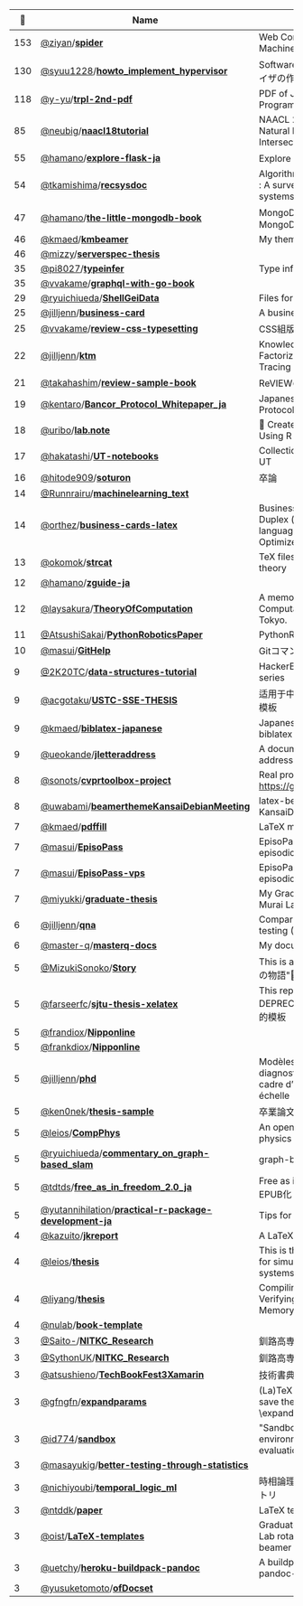 |:star2: | Name | Description | 🌍|
|---|---|---|---|
|153|[@ziyan](https://github.com/ziyan)/[**spider**](https://github.com/ziyan/spider)|Web Content Extraction Through Machine Learning|[:arrow_upper_right:](https://www.ziyan.net/2014/04/web-content-extraction-through-machine-learning/)|
|130|[@syuu1228](https://github.com/syuu1228)/[**howto_implement_hypervisor**](https://github.com/syuu1228/howto_implement_hypervisor)|Software Design誌の連載「ハイパーバイザの作り方」の原稿公開用リポジトリ||
|118|[@y-yu](https://github.com/y-yu)/[**trpl-2nd-pdf**](https://github.com/y-yu/trpl-2nd-pdf)|PDF of Japanese The Rust Programming Language: 2nd Edition |[:arrow_upper_right:](https://y-yu.github.io/trpl-2nd-pdf/book.pdf)|
|85|[@neubig](https://github.com/neubig)/[**naacl18tutorial**](https://github.com/neubig/naacl18tutorial)|NAACL 2018 Tutorial: Modelling Natural Language, Programs, and their Intersection||
|55|[@hamano](https://github.com/hamano)/[**explore-flask-ja**](https://github.com/hamano/explore-flask-ja)|Explore Flask 日本語版||
|54|[@tkamishima](https://github.com/tkamishima)/[**recsysdoc**](https://github.com/tkamishima/recsysdoc)|Algorithms of Recommender Systems : A survey paper of recommender systems (written in Japanese)|[:arrow_upper_right:](http://www.kamishima.net/archive/recsysdoc.pdf)|
|47|[@hamano](https://github.com/hamano)/[**the-little-mongodb-book**](https://github.com/hamano/the-little-mongodb-book)|MongoDBの薄い本(The Little MongoDB Book)|[:arrow_upper_right:](http://www.cuspy.org/diary/2012-04-17)|
|46|[@kmaed](https://github.com/kmaed)/[**kmbeamer**](https://github.com/kmaed/kmbeamer)|My themes for Beamer.||
|46|[@mizzy](https://github.com/mizzy)/[**serverspec-thesis**](https://github.com/mizzy/serverspec-thesis)|||
|35|[@pi8027](https://github.com/pi8027)/[**typeinfer**](https://github.com/pi8027/typeinfer)|Type inference in OCaml|[:arrow_upper_right:](https://github.com/pi8027/typeinfer)|
|35|[@vvakame](https://github.com/vvakame)/[**graphql-with-go-book**](https://github.com/vvakame/graphql-with-go-book)||[:arrow_upper_right:](https://vvakame.booth.pm/items/1055228)|
|29|[@ryuichiueda](https://github.com/ryuichiueda)/[**ShellGeiData**](https://github.com/ryuichiueda/ShellGeiData)|Files for practice of shellgei||
|25|[@jilljenn](https://github.com/jilljenn)/[**business-card**](https://github.com/jilljenn/business-card)|A business card in LaTeX||
|25|[@vvakame](https://github.com/vvakame)/[**review-css-typesetting**](https://github.com/vvakame/review-css-typesetting)|CSS組版やっていき！||
|22|[@jilljenn](https://github.com/jilljenn)/[**ktm**](https://github.com/jilljenn/ktm)|Knowledge Tracing Machines: Factorization Machines for Knowledge Tracing|[:arrow_upper_right:](https://arxiv.org/abs/1811.03388)|
|21|[@takahashim](https://github.com/takahashim)/[**review-sample-book**](https://github.com/takahashim/review-sample-book)|ReVIEWの書籍サンプルデータです。||
|19|[@kentaro](https://github.com/kentaro)/[**Bancor_Protocol_Whitepaper_ja**](https://github.com/kentaro/Bancor_Protocol_Whitepaper_ja)|Japanese Translation of The Bancor Protocol Whitepaper||
|18|[@uribo](https://github.com/uribo)/[**lab.note**](https://github.com/uribo/lab.note)|:notebook_with_decorative_cover: Create Laboratory Note and Report Using R Markdown||
|17|[@hakatashi](https://github.com/hakatashi)/[**UT-notebooks**](https://github.com/hakatashi/UT-notebooks)|Collection of my notebooks taken in UT||
|16|[@hitode909](https://github.com/hitode909)/[**soturon**](https://github.com/hitode909/soturon)|卒論||
|14|[@Runnrairu](https://github.com/Runnrairu)/[**machinelearning_text**](https://github.com/Runnrairu/machinelearning_text)|||
|14|[@orthez](https://github.com/orthez)/[**business-cards-latex**](https://github.com/orthez/business-cards-latex)|Business cards template in latex. Duplex (doubleside) printable. Two languages (back/front) supported. Optimized to be easily extensible.||
|13|[@okomok](https://github.com/okomok)/[**strcat**](https://github.com/okomok/strcat)|TeX files for summary of category theory||
|12|[@hamano](https://github.com/hamano)/[**zguide-ja**](https://github.com/hamano/zguide-ja)|||
|12|[@laysakura](https://github.com/laysakura)/[**TheoryOfComputation**](https://github.com/laysakura/TheoryOfComputation)|A memo of a lecture on Theory of Computation in the University of Tokyo.||
|11|[@AtsushiSakai](https://github.com/AtsushiSakai)/[**PythonRoboticsPaper**](https://github.com/AtsushiSakai/PythonRoboticsPaper)|PythonRoboticsPaper||
|10|[@masui](https://github.com/masui)/[**GitHelp**](https://github.com/masui/GitHelp)|GitコマンドのヘルプをExpandHelpで||
|9|[@2K20TC](https://github.com/2K20TC)/[**data-structures-tutorial**](https://github.com/2K20TC/data-structures-tutorial)|HackerEarth Data Structures practice series||
|9|[@acgotaku](https://github.com/acgotaku)/[**USTC-SSE-THESIS**](https://github.com/acgotaku/USTC-SSE-THESIS)|适用于中科大软件学院工程硕士的Latex模板||
|9|[@kmaed](https://github.com/kmaed)/[**biblatex-japanese**](https://github.com/kmaed/biblatex-japanese)|Japanese language support for biblatex||
|9|[@ueokande](https://github.com/ueokande)/[**jletteraddress**](https://github.com/ueokande/jletteraddress)|A document class of LaTeX for address side of the Japanese letter.||
|8|[@sonots](https://github.com/sonots)/[**cvprtoolbox-project**](https://github.com/sonots/cvprtoolbox-project)|Real projects solving problems using https://github.com/sonots/cvprtoolbox||
|8|[@uwabami](https://github.com/uwabami)/[**beamerthemeKansaiDebianMeeting**](https://github.com/uwabami/beamerthemeKansaiDebianMeeting)|latex-beamer theme for KansaiDebianMeeting||
|7|[@kmaed](https://github.com/kmaed)/[**pdffill**](https://github.com/kmaed/pdffill)|LaTeX macros to fill in PDF.||
|7|[@masui](https://github.com/masui)/[**EpisoPass**](https://github.com/masui/EpisoPass)|EpisoPass - creating passwords from episodic memory||
|7|[@masui](https://github.com/masui)/[**EpisoPass-vps**](https://github.com/masui/EpisoPass-vps)|EpisoPass - creating passwords from episodic memory||
|7|[@miyukki](https://github.com/miyukki)/[**graduate-thesis**](https://github.com/miyukki/graduate-thesis)|My Graduate Thesis in Keio Univ. Murai Lab.||
|6|[@jilljenn](https://github.com/jilljenn)/[**qna**](https://github.com/jilljenn/qna)|Comparing models for adaptive testing (Rasch, DINA, MIRT, GenMA)||
|6|[@master-q](https://github.com/master-q)/[**masterq-docs**](https://github.com/master-q/masterq-docs)|My documents||
|5|[@MizukiSonoko](https://github.com/MizukiSonoko)/[**Story**](https://github.com/MizukiSonoko/Story)|This is a read-only mirror of "水樹素子の物語"📝🎁||
|5|[@farseerfc](https://github.com/farseerfc)/[**sjtu-thesis-xelatex**](https://github.com/farseerfc/sjtu-thesis-xelatex)|This repo is UNMAINTAINED and DEPRECATED, 代码已过时，请使用下面的模板|[:arrow_upper_right:](https://github.com/weijianwen/sjtu-thesis-template-latex)|
|5|[@frandiox](https://github.com/frandiox)/[**Nipponline**](https://github.com/frandiox/Nipponline)|||
|5|[@frankdiox](https://github.com/frankdiox)/[**Nipponline**](https://github.com/frankdiox/Nipponline)|||
|5|[@jilljenn](https://github.com/jilljenn)/[**phd**](https://github.com/jilljenn/phd)|Modèles de tests adaptatifs pour le diagnostic de connaissances dans un cadre d’apprentissage à grande échelle|[:arrow_upper_right:](http://jiji.cat)|
|5|[@ken0nek](https://github.com/ken0nek)/[**thesis-sample**](https://github.com/ken0nek/thesis-sample)|卒業論文のテンプレート|[:arrow_upper_right:](http://qiita.com/ken0nek/items/f98f88c9c45d8499786e)|
|5|[@leios](https://github.com/leios)/[**CompPhys**](https://github.com/leios/CompPhys)|An open source computational physics book||
|5|[@ryuichiueda](https://github.com/ryuichiueda)/[**commentary_on_graph-based_slam**](https://github.com/ryuichiueda/commentary_on_graph-based_slam)|graph-based SLAMの説明文||
|5|[@tdtds](https://github.com/tdtds)/[**free_as_in_freedom_2.0_ja**](https://github.com/tdtds/free_as_in_freedom_2.0_ja)|Free as in Freedom (2.0)の日本語訳をEPUB化してみる||
|5|[@yutannihilation](https://github.com/yutannihilation)/[**practical-r-package-development-ja**](https://github.com/yutannihilation/practical-r-package-development-ja)|Tips for package development|[:arrow_upper_right:](https://bookdown.org/yutannihilation/practical-r-package-development-ja/)|
|4|[@kazuito](https://github.com/kazuito)/[**jkreport**](https://github.com/kazuito/jkreport)|A LaTeX style file for "Jokkō" students.||
|4|[@leios](https://github.com/leios)/[**thesis**](https://github.com/leios/thesis)|This is the repo for my thesis at OIST for simulations of various quantum systems||
|4|[@liyang](https://github.com/liyang)/[**thesis**](https://github.com/liyang/thesis)|Compiling Concurrency Correctly—Verifying Software Transactional Memory||
|4|[@nulab](https://github.com/nulab)/[**book-template**](https://github.com/nulab/book-template)||[:arrow_upper_right:](https://nulab-inc.com/ja/blog/nulab/infra-engineer-book/)|
|3|[@Saito-](https://github.com/Saito-)/[**NITKC_Research**](https://github.com/Saito-/NITKC_Research)|釧路高専専攻科 特別研究2||
|3|[@SythonUK](https://github.com/SythonUK)/[**NITKC_Research**](https://github.com/SythonUK/NITKC_Research)|釧路高専専攻科 特別研究2||
|3|[@atsushieno](https://github.com/atsushieno)/[**TechBookFest3Xamarin**](https://github.com/atsushieno/TechBookFest3Xamarin)|技術書典3参加者用リポジトリ||
|3|[@gfngfn](https://github.com/gfngfn)/[**expandparams**](https://github.com/gfngfn/expandparams)|(La)TeX packages that makes you save the cost of writing thousands of \expandafter.||
|3|[@id774](https://github.com/id774)/[**sandbox**](https://github.com/id774/sandbox)|"Sandbox" means a software testing environment for independent evaluation, monitoring or testing||
|3|[@masayukig](https://github.com/masayukig)/[**better-testing-through-statistics**](https://github.com/masayukig/better-testing-through-statistics)|||
|3|[@nichiyoubi](https://github.com/nichiyoubi)/[**temporal_logic_ml**](https://github.com/nichiyoubi/temporal_logic_ml)|時相論理勉強会/Haskell勉強会 用リポジトリ||
|3|[@ntddk](https://github.com/ntddk)/[**paper**](https://github.com/ntddk/paper)|LaTeX template||
|3|[@oist](https://github.com/oist)/[**LaTeX-templates**](https://github.com/oist/LaTeX-templates)|Graduate School LaTeX templates for Lab rotation proposal + report, OIST beamer and Thesis + thesis proposal||
|3|[@uetchy](https://github.com/uetchy)/[**heroku-buildpack-pandoc**](https://github.com/uetchy/heroku-buildpack-pandoc)|A buildpack provides pandoc and pandoc-citeproc.||
|3|[@yusuketomoto](https://github.com/yusuketomoto)/[**ofDocset**](https://github.com/yusuketomoto/ofDocset)|||


